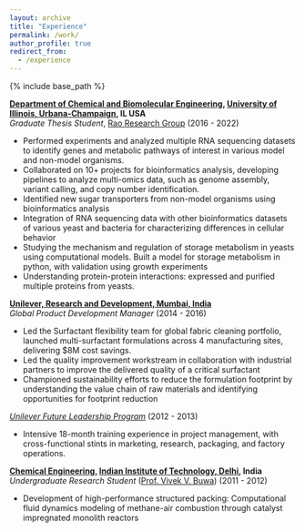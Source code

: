 ```yaml
---
layout: archive
title: "Experience"
permalink: /work/
author_profile: true
redirect_from:
  - /experience
---
```


{% include base_path %}

**[Department of Chemical and Biomolecular Engineering](https://chbe.illinois.edu/), [University of Illinois, Urbana-Champaign](https://illinois.edu/), IL USA**  
_Graduate Thesis Student_, [Rao Research Group](https://raogroupuiuc.github.io/webpage/) (2016 - 2022)
  - Performed experiments and analyzed multiple RNA sequencing datasets to identify genes and metabolic pathways of interest in various model and non-model organisms. 
  - Collaborated on 10+ projects for bioinformatics analysis, developing pipelines to analyze multi-omics data, such as genome assembly, variant calling, and copy number identification. 
  - Identified new sugar transporters from non-model organisms using bioinformatics analysis
  - Integration of RNA sequencing data with other bioinformatics datasets of various yeast and bacteria for characterizing differences in cellular behavior
  - Studying the mechanism and regulation of storage metabolism in yeasts using computational models. Built a model for storage metabolism in python, with validation using growth experiments
  - Understanding protein-protein interactions: expressed and purified multiple proteins from yeasts.

**[Unilever, Research and Development, Mumbai, India](https://www.hul.co.in/our-company/rd-innovation/our-rd-locations/mumbai-india/)**   
_Global Product Development Manager_ (2014 - 2016)
  -	Led the Surfactant flexibility team for global fabric cleaning portfolio, launched multi-surfactant formulations across 4 manufacturing sites, delivering $8M cost savings.
  -	Led the quality improvement workstream in collaboration with industrial partners to improve the delivered quality of a critical surfactant
  -	Championed sustainability efforts to reduce the formulation footprint by understanding the value chain of raw materials and identifying opportunities for footprint reduction

_[Unilever Future Leadership Program](https://careers.unilever.com/unilever-future-leaders-programme)_ (2012 - 2013)
  -	Intensive 18-month training experience in project management, with cross-functional stints in marketing, research, packaging, and factory operations. 


**[Chemical Engineering](http://chemical.iitd.ac.in/), [Indian Institute of Technology, Delhi](https://home.iitd.ac.in/), India**   
_Undergraduate Research Student_ ([Prof. Vivek V. Buwa](https://web.iitd.ac.in/~vvbuwa/)) (2011 - 2012)
  - Development of high-performance structured packing: Computational fluid dynamics modeling of methane-air combustion through catalyst impregnated monolith reactors
